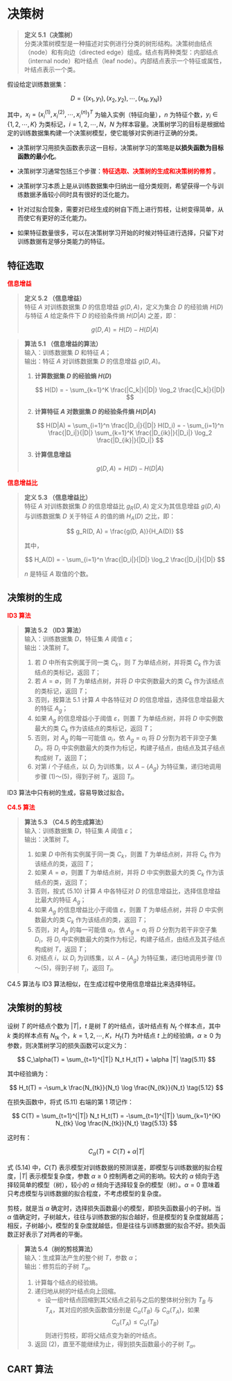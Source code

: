 # 决策树

> **定义 5.1（决策树）**  
> 分类决策树模型是一种描述对实例进行分类的树形结构。决策树由结点（node）和有向边（directed edge）组成。结点有两种类型：内部结点（internal node）和叶结点（leaf node）。内部结点表示一个特征或属性，叶结点表示一个类。

假设给定训练数据集：

$$
D = \{(x_1, y_1), (x_2, y_2), \cdots, (x_N, y_N)\}
$$

其中，$x_i = (x_i^{(1)}, x_i^{(2)}, \cdots, x_i^{(n)})^T$ 为输入实例（特征向量），$n$ 为特征个数，$y_i \in \{1, 2, \cdots, K\}$ 为类标记，$i = 1, 2, \cdots, N$，$N$ 为样本容量。决策树学习的目标是根据给定的训练数据集构建一个决策树模型，使它能够对实例进行正确的分类。

- 决策树学习用损失函数表示这一目标，决策树学习的策略是**以损失函数为目标函数的最小化**。

- 决策树学习通常包括三个步骤：<strong style="color:red">特征选取、决策树的生成和决策树的修剪</strong> 。

- 决策树学习本质上是从训练数据集中归纳出一组分类规则，希望获得一个与训练数据矛盾较小同时具有很好的泛化能力。

- 针对过拟合现象，需要对已经生成的树自下而上进行剪枝，让树变得简单，从而使它有更好的泛化能力。

- 如果特征数量很多，可以在决策树学习开始的时候对特征进行选择，只留下对训练数据有足够分类能力的特征。



## 特征选取

<strong style="color:red">信息增益</strong>

> **定义 5.2 （信息增益）**  
> 特征 $A$ 对训练数据集 $D$ 的信息增益 $g(D, A)$，定义为集合 $D$ 的经验熵 $H(D)$ 与特征 $A$ 给定条件下 $D$ 的经验条件熵 $H(D|A)$ 之差，即：
>
> $$
> g(D, A) = H(D) - H(D|A)
> $$



> **算法 5.1 （信息增益的算法）**  
> 输入：训练数据集 $D$ 和特征 $A$；  
> 输出：特征 $A$ 对训练数据集 $D$ 的信息增益 $g(D, A)$。  
> 
> 1. **计算数据集 $D$ 的经验熵 $H(D)$**  
> 
>    $$
>    H(D) = - \sum_{k=1}^K \frac{|C_k|}{|D|} \log_2 \frac{|C_k|}{|D|}
>    $$
> 
> 2. **计算特征 $A$ 对数据集 $D$ 的经验条件熵 $H(D|A)$**  
> 
>    $$
>    H(D|A) = \sum_{i=1}^n \frac{|D_i|}{|D|} H(D_i) = - \sum_{i=1}^n \frac{|D_i|}{|D|} \sum_{k=1}^K \frac{|D_{ik}|}{|D_i|} \log_2 \frac{|D_{ik}|}{|D_i|}
>    $$
> 
> 3. **计算信息增益**  
> 
>    $$
>    g(D, A) = H(D) - H(D|A)
>    $$

<strong style="color:red">信息增益比</strong>

> **定义 5.3 （信息增益比）**  
> 特征 $A$ 对训练数据集 $D$ 的信息增益比 $g_R(D, A)$ 定义为其信息增益 $g(D, A)$ 与训练数据集 $D$ 关于特征 $A$ 的值的熵 $H_A(D)$ 之比，即：
> 
> $$
> g_R(D, A) = \frac{g(D, A)}{H_A(D)} 
> $$
> 
> 其中，
> 
> $$
> H_A(D) = - \sum_{i=1}^n \frac{|D_i|}{|D|} \log_2 \frac{|D_i|}{|D|}
> $$
> 
> $n$ 是特征 $A$ 取值的个数。



## 决策树的生成

<strong style="color:red">ID3 算法</strong>

> **算法 5.2 （ID3 算法）**  
> 输入：训练数据集 $D$，特征集 $A$ 阈值 $\varepsilon$；  
> 输出：决策树 $T$。  
> 
> 1. 若 $D$ 中所有实例属于同一类 $C_k$，则 $T$ 为单结点树，并将类 $C_k$ 作为该结点的类标记，返回 $T$；  
> 2. 若 $A = \emptyset$，则 $T$ 为单结点树，并将 $D$ 中实例数最大的类 $C_k$ 作为该结点的类标记，返回 $T$；  
> 3. 否则，按算法 5.1 计算 $A$ 中各特征对 $D$ 的信息增益，选择信息增益最大的特征 $A_g$；  
> 4. 如果 $A_g$ 的信息增益小于阈值 $\varepsilon$，则置 $T$ 为单结点树，并将 $D$ 中实例数最大的类 $C_k$ 作为该结点的类标记，返回 $T$；  
> 5. 否则，对 $A_g$ 的每一可能值 $a_i$，依 $A_g = a_i$ 将 $D$ 分割为若干非空子集 $D_i$，将 $D_i$ 中实例数最大的类作为标记，构建子结点，由结点及其子结点构成树 $T$，返回 $T$；  
> 6. 对第 $i$ 个子结点，以 $D_i$ 为训练集，以 $A - \{A_g\}$ 为特征集，递归地调用步骤 (1)～(5)，得到子树 $T_i$，返回 $T_i$。

ID3 算法中只有树的生成，容易导致过拟合。



<strong style="color:red">C4.5 算法</strong>

> **算法 5.3 （C4.5 的生成算法）**  
> 输入：训练数据集 $D$，特征集 $A$ 阈值 $\varepsilon$；  
> 输出：决策树 $T$。  
>
> 1. 如果 $D$ 中所有实例属于同一类 $C_k$，则置 $T$ 为单结点树，并将 $C_k$ 作为该结点的类，返回 $T$；  
> 2. 如果 $A = \emptyset$，则置 $T$ 为单结点树，并将 $D$ 中实例数最大的类 $C_k$ 作为该结点的类，返回 $T$；  
> 3. 否则，按式 (5.10) 计算 $A$ 中各特征对 $D$ 的信息增益比，选择信息增益比最大的特征 $A_g$；  
> 4. 如果 $A_g$ 的信息增益比小于阈值 $\varepsilon$，则置 $T$ 为单结点树，并将 $D$ 中实例数最大的类 $C_k$ 作为该结点的类，返回 $T$；  
> 5. 否则，对 $A_g$ 的每一可能值 $a_i$，依 $A_g = a_i$ 将 $D$ 分割为若干非空子集 $D_i$，将 $D_i$ 中实例数最大的类作为标记，构建子结点，由结点及其子结点构成树 $T$，返回 $T$；  
> 6. 对结点 $i$，以 $D_i$ 为训练集，以 $A - \{A_g\}$ 为特征集，递归地调用步骤 (1)～(5)，得到子树 $T_i$，返回 $T_i$。

C4.5 算法与 ID3 算法相似，在生成过程中使用信息增益比来选择特征。



## 决策树的剪枝

设树 $T$ 的叶结点个数为 $|T|$，$t$ 是树 $T$ 的叶结点，该叶结点有 $N_t$ 个样本点，其中 $k$ 类的样本点有 $N_{tk}$ 个，$k=1, 2, \cdots, K$，$H_t(T)$ 为叶结点 $t$ 上的经验熵，$\alpha \geq 0$ 为参数，则决策树学习的损失函数可以定义为：

$$
C_\alpha(T) = \sum_{t=1}^{|T|} N_t H_t(T) + \alpha |T|
\tag{5.11}
$$

其中经验熵为：

$$
H_t(T) = -\sum_k \frac{N_{tk}}{N_t} \log \frac{N_{tk}}{N_t}
\tag{5.12}
$$

在损失函数中，将式 (5.11) 右端的第 1 项记作：

$$
C(T) = \sum_{t=1}^{|T|} N_t H_t(T) = -\sum_{t=1}^{|T|} \sum_{k=1}^{K} N_{tk} \log \frac{N_{tk}}{N_t}
\tag{5.13}
$$

这时有：

$$
C_\alpha(T) = C(T) + \alpha |T|
\tag{5.14}
$$

式 (5.14) 中，$C(T)$ 表示模型对训练数据的预测误差，即模型与训练数据的拟合程度，$|T|$ 表示模型复杂度，参数 $\alpha \geq 0$ 控制两者之间的影响。较大的 $\alpha$ 倾向于选择较简单的模型（树），较小的 $\alpha$ 倾向于选择较复杂的模型（树）。$\alpha=0$ 意味着只考虑模型与训练数据的拟合程度，不考虑模型的复杂度。

剪枝，就是当 $\alpha$ 确定时，选择损失函数最小的模型，即损失函数最小的子树。当 $\alpha$ 值确定时，子树越大，往往与训练数据的拟合越好，但是模型的复杂度就越高；相反，子树越小，模型的复杂度就越低，但是往往与训练数据的拟合不好。损失函数正好表示了对两者的平衡。

> **算法 5.4（树的剪枝算法）**  
> 输入：生成算法产生的整个树 $T$，参数 $\alpha$；  
> 输出：修剪后的子树 $T_\alpha$。
> 1. 计算每个结点的经验熵。  
> 2. 递归地从树的叶结点向上回缩。  
>    - 设一组叶结点回缩到其父结点之前与之后的整体树分别为 $T_B$ 与 $T_A$，其对应的损失函数值分别是 $C_\alpha(T_B)$ 与 $C_\alpha(T_A)$，如果
>      $$
>      C_\alpha(T_A) \leq C_\alpha(T_B)
>      $$
>      则进行剪枝，即将父结点变为新的叶结点。
> 3. 返回 (2)，直至不能继续为止，得到损失函数最小的子树 $T_\alpha$。



## CART 算法

